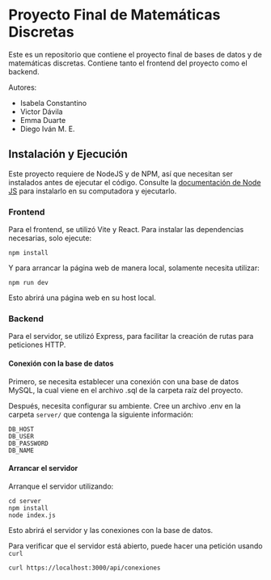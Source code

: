 # Proyecto Final de Matemáticas Discretas

Este es un repositorio que contiene el proyecto final de bases de datos y de matemáticas discretas.
Contiene tanto el frontend del proyecto como el backend.

Autores:

* Isabela Constantino
* Victor Dávila
* Emma Duarte
* Diego Iván M. E.

## Instalación y Ejecución

Este proyecto requiere de NodeJS y de NPM, así que necesitan ser instalados
antes de ejecutar el código. Consulte la [documentación de Node JS](https://nodejs.org/es)
para instalarlo en su computadora y ejecutarlo.

### Frontend

Para el frontend, se utilizó Vite y React. Para instalar las dependencias
necesarias, solo ejecute:

```
npm install
```

Y para arrancar la página web de manera local, solamente necesita
utilizar:

```
npm run dev 
```

Esto abrirá una página web en su host local.

### Backend

Para el servidor, se utilizó Express, para facilitar la creación de rutas
para peticiones HTTP.

#### Conexión con la base de datos

Primero, se necesita establecer una conexión con una base de datos MySQL, la
cual viene en el archivo .sql de la carpeta raíz del proyecto.

Después, necesita configurar su ambiente. Cree un archivo .env en la
carpeta `server/` que contenga la siguiente información:

```
DB_HOST
DB_USER
DB_PASSWORD
DB_NAME
```

#### Arrancar el servidor

Arranque el servidor utilizando:

```
cd server
npm install
node index.js
```

Esto abrirá el servidor y las conexiones con la base de datos.

Para verificar que el servidor está abierto, puede hacer una petición
usando `curl`

`curl https://localhost:3000/api/conexiones`
